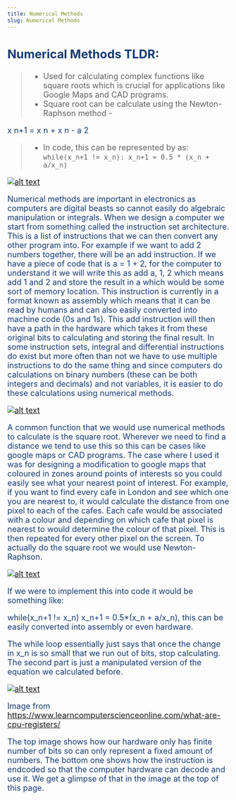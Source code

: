```yaml
---
title: Numerical Methods
slug: Numerical Methods
---
```

<span style="color: #173B72; font-size: 18px;">

## Numerical Methods TLDR:
> - Used for calculating complex functions like square roots which is crucial for applications like Google Maps and CAD programs.
> - Square root can be calculate using the Newton-Raphson method - <math xmlns="http://www.w3.org/1998/Math/MathML">
  <mrow>
  <msub>
    <mi>x</mi>
    <mi>n+1</mi>
    </msub>
    <mo>=</mo>
    <msub>
    <mi>x</mi>
    <mi>n</mi>
    </msub>
    <mo>+</mo>
    <mfrac>
      <mrow>
        <msub>
          <mi>x</mi>
          <mi>n</mi>
        </msub>
        <mo>-</mo>
        <mi>a</mi>
      </mrow>
      <mrow>
        <mn>2</mn>
      </mrow>
    </mfrac>
  </mrow>
</math>

> - In code, this can be represented by as: 
>   `while(x_n+1 != x_n): x_n+1 = 0.5 * (x_n + a/x_n)`


[![alt text](../fnum1.png)]()

Numerical methods are important in electronics as computers are digital beasts so cannot easily do algebraic manipulation or integrals. When we design a computer we start from something called the instruction set architecture. This is a list of instructions that we can then convert any other program into. For example if we want to add 2 numbers together, there will be an add instruction. If we have a piece of code that is a = 1 + 2, for the computer to understand it we will write this as add a, 1, 2 which means add 1 and 2 and store the result in a which would be some sort of memory location. This instruction is currently in a format known as assembly which means that it can be read by humans and can also easily converted into machine code (0s and 1s). This add instruction will then have a path in the hardware which takes it from these original bits to calculating and storing the final result. In some instruction sets, integral and differential instructions do exist but more often than not we have to use multiple instructions to do the same thing and since computers do calculations on binary numbers (these can be both integers and decimals) and not variables, it is easier to do these calculations using numerical methods.

[![alt text](../fnum3.jpeg)]()

A common function that we would use numerical methods to calculate is the square root. Wherever we need to find a distance we tend to use this so this can be cases like google maps or CAD programs. The case where I used it was for designing a modification to google maps that coloured in zones around points of interests so you could easily see what your nearest point of interest. For example, if you want to find every cafe in London and see which one you are nearest to, it would calculate the distance from one pixel to each of the cafes. Each cafe would be associated with a colour and depending on which cafe that pixel is nearest to would determine the colour of that pixel. This is then repeated for every other pixel on the screen. To actually do the square root we would use Newton-Raphson. 

[![alt text](../fnum2.png)]()

If we were to implement this into code it would be something like:
 
while(x_n+1 != x_n) x_n+1 = 0.5*(x_n + a/x_n), this can be easily converted into assembly or even hardware.

The while loop essentially just says that once the change in x_n is so small that we run out of bits, stop calculating. The second part is just a manipulated version of the equation we calculated before.

[![alt text](../fnum4.png)]()

Image from https://www.learncomputerscienceonline.com/what-are-cpu-registers/

The top image shows how our hardware only has finite number of bits so can only represent a fixed amount of numbers. The bottom one shows how the instruction is endcoded so that the computer hardware can decode and use it. We get a glimpse of that in the image at the top of this page.